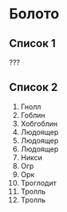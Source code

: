 # Болото

## Список 1

???

## Список 2

1. Гнолл
2. Гоблин
3. Хобгоблин
4. Людоящер
5. Людоящер
6. Людоящер
7. Никси
8. Огр
9. Орк
10. Троглодит
11. Тролль
12. Тролль

